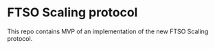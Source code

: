 # FTSO Scaling protocol

This repo contains MVP of an implementation of the new FTSO Scaling protocol.